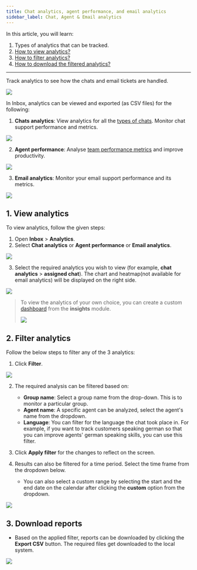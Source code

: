 ```yaml
---
title: Chat analytics, agent performance, and email analytics
sidebar_label: Chat, Agent & Email analytics 
---
```


In this article, you will learn: 
1. Types of analytics that can be tracked.
2. [How to view analytics?](#1)
3. [How to filter analytics?](#2)
4. [How to download the filtered analytics?](#3)

----
Track analytics to see how the chats and email tickets are handled. 


![](https://i.imgur.com/z09Ww6M.png)

In Inbox, analytics can be viewed and exported (as CSV files) for the following:
1. **Chats analytics**: View analytics for all the [types of chats](https://docs.yellow.ai/docs/platform_concepts/inbox/chats/getstartedwithlivechat). Monitor chat support performance and metrics. 

![](https://i.imgur.com/ZBNlST0.png)


2. **Agent performance**: Analyse [team performance metrics](/platform_concepts/inbox/analytics-reports/reports/chats/chat-report-metrics.md) and improve productivity. 

![](https://i.imgur.com/poixb4N.png)


3. **Email analytics**: Monitor your email support performance and its metrics.

![](https://i.imgur.com/InlSXUx.png)






## <a name="1"></a>  1. View analytics


To view analytics, follow the given steps: 

1. Open **Inbox** > **Analytics**. 
2. Select **Chat analytics** or **Agent performance** or **Email analytics**. 

![](https://i.imgur.com/QMK65B6.png)

3. Select the required analytics you wish to view (for example, **chat analytics** > **assigned chat**). The chart and heatmap(not available for email analytics) will be displayed on the right side. 

![](https://i.imgur.com/xe1f7eB.png)

> To view the analytics of your own choice, you can create a custom [dashboard](https://docs.yellow.ai/docs/platform_concepts/growth/dashboards) from the **insights** module. 
> 
> ![](https://i.imgur.com/p2wY6Dl.png)




## <a name="2"></a>  2. Filter analytics


Follow the below steps to filter any of the 3 analytics: 

1. Click **Filter**. 

![](https://i.imgur.com/6ZCPuKx.png)

2. The required analysis can be filtered based on:
    - **Group name**: Select a group name from the drop-down. This is to monitor a particular group. 
    - **Agent name**: A specific agent can be analyzed, select the agent's name from the dropdown. 
    - **Language**: You can filter for the language the chat took place in. For example, if you want to track customers speaking german so that you can improve agents' german speaking skills, you can use this filter. 

3. Click **Apply filter** for the changes to reflect on the screen. 
4. Results can also be filtered for a time period. Select the time frame from the dropdown below. 
    - You can also select a custom range by selecting the start and the end date on the calendar after clicking the **custom** option from the dropdown. 

![](https://i.imgur.com/iF01olL.png)



## <a name="3"></a>  3. Download reports


- Based on the applied filter, reports can be downloaded by clicking the **Export CSV** button. The required files get downloaded to the local system. 

![](https://i.imgur.com/CF3fN4X.png)









